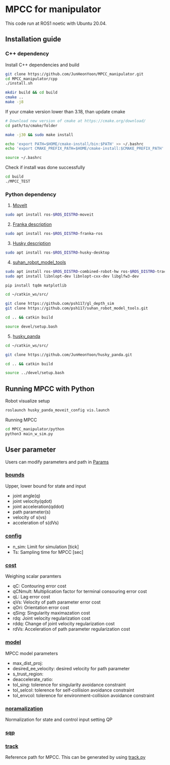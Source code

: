 # MPCC for manipulator
This code run at ROS1 noetic with Ubuntu 20.04.

## Installation guide
### C++ dependency
Install C++ dependencies and build
```sh
git clone https://github.com/JunHeonYoon/MPCC_manipulator.git
cd MPCC_manipulator/cpp
./install.sh

mkdir build && cd build
cmake ..
make -j8
```

If your cmake version lower than 3.18, than update cmake
```sh
# Download new version of cmake at https://cmake.org/download/
cd path/to/cmake/folder

make -j30 && sudo make install

echo 'export PATH=$HOME/cmake-install/bin:$PATH' >> ~/.bashrc
echo 'export CMAKE_PREFIX_PATH=$HOME/cmake-install:$CMAKE_PREFIX_PATH' >> ~/.bashrc

source ~/.bashrc
```

Check if install was done successfully
```sh
cd build
./MPCC_TEST
```

### Python dependency
1. [MoveIt](https://moveit.ai/)
```sh
sudo apt install ros-$ROS_DISTRO-moveit
```
2. [Franka description](https://github.com/frankaemika/franka_ros/tree/develop/franka_description)
```sh
sudo apt install ros-$ROS_DISTRO-franka-ros
```
3. [Husky description](https://github.com/husky/husky/tree/noetic-devel/husky_description)
```sh
sudo apt install ros-$ROS_DISTRO-husky-desktop
```
4. [suhan_robot_model_tools](https://github.com/psh117/suhan_robot_model_tools)
```sh
sudo apt install ros-$ROS_DISTRO-combined-robot-hw ros-$ROS_DISTRO-trac-ik ros-$ROS_DISTRO-nlopt
sudo apt install libnlopt-dev libnlopt-cxx-dev libglfw3-dev

pip install tqdm matplotlib
```
```sh
cd ~/catkin_ws/src/

git clone https://github.com/psh117/gl_depth_sim
git clone https://github.com/psh117/suhan_robot_model_tools.git

cd .. && catkin build

source devel/setup.bash
```
5. [husky_panda](https://github.com/JunHeonYoon/husky_panda)
```sh
cd ~/catkin_ws/src/

git clone https://github.com/JunHeonYoon/husky_panda.git

cd .. && catkin build

source ../devel/setup.bash
```
## Running MPCC with Python
Robot visualize setup
```sh
roslaunch husky_panda_moveit_config vis.launch
```

Running MPCC
```sh
cd MPCC_manipulator/python
python3 main_w_sim.py
```

## User parameter
Users can modify parameters and path in [Params](https://github.com/JunHeonYoon/MPCC_manipulator/tree/master/cpp/Params)

### [bounds](https://github.com/JunHeonYoon/MPCC_manipulator/blob/master/cpp/Params/bounds.json)
Upper, lower bound for state and input
- joint angle(q)
- joint velocity(qdot)
- joint acceleration(qddot)
- path parameter(s)
- velocity of s(vs)
- acceleration of s(dVs) 

### [config](https://github.com/JunHeonYoon/MPCC_manipulator/blob/master/cpp/Params/config.json)
- n_sim: Limit for simulation [tick]
- Ts: Sampling time for MPCC [sec]

### [cost](https://github.com/JunHeonYoon/MPCC_manipulator/blob/master/cpp/Params/cost.json)
Weighing scalar paramters
- qC: Contouring error cost
- qCNmult: Multiplication factor for terminal consouring error cost
- qL: Lag error cost
- qVs: Velocity of path parameter error cost
- qOri: Orientation error cost
- qSing: Singularity maximazation cost
- rdq: Joint velocity regularization cost
- rddq: Change of joint velocity regularization cost
- rdVs: Acceleration of path parameter regularization cost

### [model](https://github.com/JunHeonYoon/MPCC_manipulator/blob/master/cpp/Params/model.json)
MPCC model parameters
- max_dist_proj:
- desired_ee_velocity: desired velocity for path parameter
- s_trust_region:
- deaccelerate_ratio:
- tol_sing: tolerence for singularity avoidance constraint
- tol_selcol: tolerence for self-collision avoidance constraint
- tol_envcol: tolerence for environment-collision avoidance constraint
 
### [noramalization](https://github.com/JunHeonYoon/MPCC_manipulator/blob/master/cpp/Params/normalization.json)
Normalization for state and control input setting QP
  
### [sqp](https://github.com/JunHeonYoon/MPCC_manipulator/blob/master/cpp/Params/sqp.json)
  
### [track](https://github.com/JunHeonYoon/MPCC_manipulator/blob/master/cpp/Params/track.json)
Reference path for MPCC.
This can be generated by using [track.py](https://github.com/JunHeonYoon/MPCC_manipulator/blob/master/cpp/Params/track.py)
